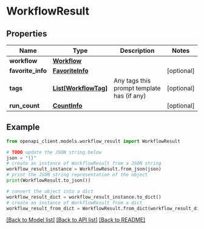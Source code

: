 # WorkflowResult


## Properties

Name | Type | Description | Notes
------------ | ------------- | ------------- | -------------
**workflow** | [**Workflow**](Workflow.md) |  | 
**favorite_info** | [**FavoriteInfo**](FavoriteInfo.md) |  | [optional] 
**tags** | [**List[WorkflowTag]**](WorkflowTag.md) | Any tags this prompt template has (if any) | [optional] 
**run_count** | [**CountInfo**](CountInfo.md) |  | [optional] 

## Example

```python
from openapi_client.models.workflow_result import WorkflowResult

# TODO update the JSON string below
json = "{}"
# create an instance of WorkflowResult from a JSON string
workflow_result_instance = WorkflowResult.from_json(json)
# print the JSON string representation of the object
print(WorkflowResult.to_json())

# convert the object into a dict
workflow_result_dict = workflow_result_instance.to_dict()
# create an instance of WorkflowResult from a dict
workflow_result_from_dict = WorkflowResult.from_dict(workflow_result_dict)
```
[[Back to Model list]](../README.md#documentation-for-models) [[Back to API list]](../README.md#documentation-for-api-endpoints) [[Back to README]](../README.md)


